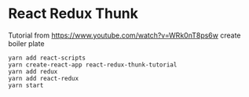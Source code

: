 # React Redux Thunk
Tutorial from https://www.youtube.com/watch?v=WRk0nT8ps6w
create boiler plate
```
yarn add react-scripts
yarn create-react-app react-redux-thunk-tutorial
yarn add redux
yarn add react-redux
yarn start
```
